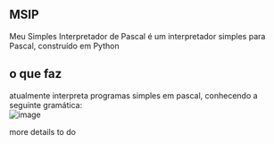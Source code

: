 MSIP
--------------------------------------------------
Meu Simples Interpretador de Pascal
é um interpretador simples para Pascal, construído em Python  


o que faz
------------------------------------------

atualmente interpreta programas simples em pascal, conhecendo a seguinte gramática:  
![image](https://user-images.githubusercontent.com/70555750/207055117-38b4dff2-702a-4ae2-9aab-b26d369f7804.png)


more details to do  
